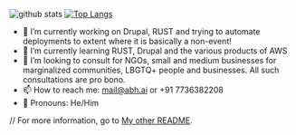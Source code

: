 ![github stats](https://github-readme-stats.vercel.app/api?username=codingsasi&show_icons=true&theme=transparent&count_private=true)
[![Top Langs](https://github-readme-stats.vercel.app/api/top-langs/?username=codingsasi&theme=transparent&layout=compact&langs_count=10)](https://github.com/codingsasi)

- 🔭 I’m currently working on Drupal, RUST and trying to automate deployments to extent where it is basically a non-event!
- 🌱 I’m currently learning RUST, Drupal and the various products of AWS
- 👯 I’m looking to consult for NGOs, small and medium businesses for marginalized communities, LBGTQ+ people and businesses. All such consultations are pro bono.
- 📫 How to reach me: mail@abh.ai or +91 7736382208
- 🔭 Pronouns: He/Him

// For more information, go to [My other README](https://abh.ai/README).
